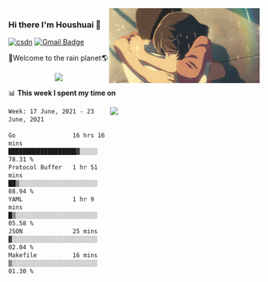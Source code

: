 <img  align='right' height="150" src="https://github.com/LikeRainDay/LikeRainDay/blob/master/pic/img_rain_1.gif?raw=true">



### Hi there I'm Houshuai :lemon:

[![csdn](https://img.shields.io/badge/-csdn-c14438?style=flat-square&logo=c&logoColor=white)](https://blog.csdn.net/qq_15807167)
[![Gmail Badge](https://img.shields.io/badge/-gmail-c14438?style=flat-square&logo=Gmail&logoColor=white&link=mailto:houshuai0816@gmail.com)](mailto:houshuai0816@gmail.com)

🚀Welcome to the rain planet🌎

<center>
<img align='center'  src="https://source.unsplash.com/random/1200x600">
</center>

📊 **This week I spent my time on**

<img align='right'   width="300" src="https://github-readme-stats.vercel.app/api?username=LikeRainDay&show_icons=true&title_color=fff&icon_color=79ff97&text_color=9f9f9f&bg_color=151515">

<!--START_SECTION:waka-->
```text
Week: 17 June, 2021 - 23 June, 2021

Go                16 hrs 16 mins  ███████████████████▓░░░░░   78.31 % 
Protocol Buffer   1 hr 51 mins    ██▒░░░░░░░░░░░░░░░░░░░░░░   08.94 % 
YAML              1 hr 9 mins     █▒░░░░░░░░░░░░░░░░░░░░░░░   05.58 % 
JSON              25 mins         ▓░░░░░░░░░░░░░░░░░░░░░░░░   02.04 % 
Makefile          16 mins         ▒░░░░░░░░░░░░░░░░░░░░░░░░   01.30 % 
```
<!--END_SECTION:waka-->
